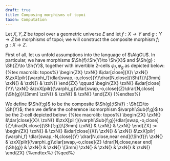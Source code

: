 ```yaml
---
draft: true
title: Composing morphisms of topoi
taxon: Computation
---
```


Let $X,Y,Z$ be topoi over a geometric universe $E$ and let $f:X\to Y$ and $g:Y\to Z$ be morphisms of topoi; we will construct the composite morphism $f;g:X\to Z$.

First of all, let us unfold assumptions into the language of $\AlgGU$. In particular, we have morphisms $\Sh{f}:\Sh{Y}\to \Sh{X}$ and $\Sh{g} : \Sh{Z}\to \Sh{Y}$, together with invertible 2-cells $\varphi_f,\varphi_g$ as depicted below:
{%tex macrolib: topos%}
\begin{ZX}
\zxN{} &\dar[close]{X}\\
\zxN{} &\zxX[pilr]{\varphi_f}\dlar[swap,-o,close]{Y}\drar[N,close]{\Sh{f}}\\[3mm]
\zxN{} & \zxN{} & \zxN{}
\end{ZX}
\qquad
\begin{ZX}
\zxN{} &\dar[close]{Y}\\
\zxN{} &\zxX[pilr]{\varphi_g}\dlar[swap,-o,close]{Z}\drar[N,close]{\Sh{g}}\\[3mm]
\zxN{} & \zxN{} & \zxN{}
\end{ZX}
{%endtex%}

We define $\Sh{f;g}$ to be the composite $\Sh{g};\Sh{f} : \Sh{Z}\to \Sh{Y}$; then we define the coherence isomorphism $\varphi\Sub{f;g}$ to be the 2-cell depicted below:
{%tex macrolib: topos%}
\begin{ZX}
\zxN{} &\dar[close]{X}\\
\zxN{} &\zxX[pilr]{\varphi\Sub{f;g}}\dlar[swap,-o,close]{Z}\drar[N,close]{\Sh{f;g}}\\[3mm]
\zxN{} & \zxN{} & \zxN{}
\end{ZX}
:=
\begin{ZX}
\zxN{} & \zxN{} &\dar[close]{X}\\
\zxN{} & \zxN{} &\zxX[pilr]{\varphi_f} \dlar[swap,-N,close]{Y} \drar[N,close,near end]{\Sh{f}}\\
\zxN{} & \zxX[pilr]{\varphi_g}\dlar[swap,-o,close]{Z} \drar[N,close,near end]{\Sh{g}} & \zxN{} & \zxN{} \\[3mm]
\zxN{} & \zxN{} & \zxN{} & \zxN{}
\end{ZX}
{%endtex%}
{%qed%}
